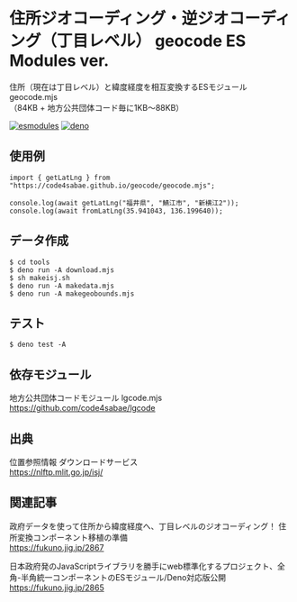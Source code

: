 # 住所ジオコーディング・逆ジオコーディング（丁目レベル） geocode ES Modules ver.

住所（現在は丁目レベル）と緯度経度を相互変換するESモジュール geocode.mjs  
（84KB + 地方公共団体コード毎に1KB〜88KB）  

[![esmodules](https://taisukef.github.com/denolib/esmodulesbadge.svg)](https://developer.mozilla.org/ja/docs/Web/JavaScript/Guide/Modules)
[![deno](https://taisukef.github.com/denolib/denobadge@1.0.5.svg)](https://deno.land/)

## 使用例

```
import { getLatLng } from "https://code4sabae.github.io/geocode/geocode.mjs";

console.log(await getLatLng("福井県", "鯖江市", "新横江2"));
console.log(await fromLatLng(35.941043, 136.199640));
```

## データ作成

```
$ cd tools
$ deno run -A download.mjs
$ sh makeisj.sh
$ deno run -A makedata.mjs
$ deno run -A makegeobounds.mjs
```

## テスト

```
$ deno test -A
```

## 依存モジュール

地方公共団体コードモジュール lgcode.mjs  
https://github.com/code4sabae/lgcode  


## 出典

位置参照情報 ダウンロードサービス  
https://nlftp.mlit.go.jp/isj/  

## 関連記事

政府データを使って住所から緯度経度へ、丁目レベルのジオコーディング！ 住所変換コンポーネント移植の準備  
https://fukuno.jig.jp/2867  

日本政府発のJavaScriptライブラリを勝手にweb標準化するプロジェクト、全角-半角統一コンポーネントのESモジュール/Deno対応版公開  
https://fukuno.jig.jp/2865  

